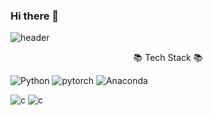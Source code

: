 ### Hi there 👋
![header](https://capsule-render.vercel.app/api?type=waving&height=200&text=Welcome!&desc=Hi!%20My%20name%20is%20Sanghyeok&descAlign=80&descAlignY=70&theme=gruvbox)

<p align="center">
📚 Tech Stack 📚
</p>

<p align="center">

![Python](https://img.shields.io/badge/Python-3776AB.svg?&style=for-the-badge&logo=Python&logoColor=white) ![pytorch](https://img.shields.io/badge/PyTorch-EE4C2C.svg?&style=for-the-badge&logo=PyTorch&logoColor=white) ![Anaconda](https://img.shields.io/badge/Anaconda-44A833.svg?&style=for-the-badge&logo=Anaconda&logoColor=white)

![c](https://img.shields.io/badge/C-a8b9cc.svg?&style=for-the-badge&logo=c&logoColor=white) ![c](https://img.shields.io/badge/C++-00599c.svg?&style=for-the-badge&logo=cplusplus&logoColor=white)

</p>


<!--
**Sangchu77/Sangchu77** is a ✨ _special_ ✨ repository because its `README.md` (this file) appears on your GitHub profile.

Here are some ideas to get you started:

- 🔭 I’m currently working on ...
- 🌱 I’m currently learning ...
- 👯 I’m looking to collaborate on ...
- 🤔 I’m looking for help with ...
- 💬 Ask me about ...
- 📫 How to reach me: ...
- 😄 Pronouns: ...
- ⚡ Fun fact: ...
-->
